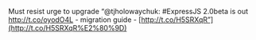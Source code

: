 <!--
id: 3645112690
link: http://kevinisom.info/post/3645112690/must-resist-urge-to-upgrade-tjholowaychuk
slug: must-resist-urge-to-upgrade-tjholowaychuk
date: Sat Mar 05 2011 16:09:53 GMT+1300 (NZDT)
raw: {"blog_name":"kevinisom","id":3645112690,"post_url":"http://kevinisom.info/post/3645112690/must-resist-urge-to-upgrade-tjholowaychuk","slug":"must-resist-urge-to-upgrade-tjholowaychuk","type":"text","date":"2011-03-05 03:09:53 GMT","timestamp":1299294593,"state":"published","format":"html","reblog_key":"CXpmsTZy","tags":[],"short_url":"http://tmblr.co/Zw68Yy3PH05o","highlighted":[],"feed_item":"http://twitter.com/kev_nz/statuses/43466413972791297","from_feed_id":"650289","note_count":0,"title":null,"body":"<p>Must resist urge to upgrade “@tjholowaychuk: #ExpressJS 2.0beta is out <a href=\"http://t.co/oyodO4L\" target=\"_blank\">http://t.co/oyodO4L</a> - migration guide - <a href=\"http://t.co/H5SRXqR%E2%80%9D\" target=\"_blank\">http://t.co/H5SRXqR”</a></p>"}
publish: 2011-03-05
tags: 
title: null
-->


Must resist urge to upgrade “@tjholowaychuk: \#ExpressJS 2.0beta is out
<http://t.co/oyodO4L> - migration guide -
[http://t.co/H5SRXqR”](http://t.co/H5SRXqR%E2%80%9D)


